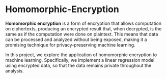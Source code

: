 # Homomorphic-Encryption

<b>Homomorphic encryption</b> is a form of encryption that allows computation on ciphertexts, producing an encrypted result that, when decrypted, is the same as if the computation were done on plaintext. This means that data can be processed and analyzed without being exposed, making it a promising technique for privacy-preserving machine learning.
</br>

In this project, we explore the application of homomorphic encryption to machine learning. Specifically, we implement a linear regression model using encrypted data, so that the data remains private throughout the analysis.
</br>